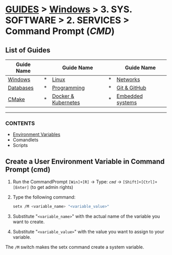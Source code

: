 # [GUIDES](../../../../../../README.md) > [Windows](../../../../Windows.md)  > 3. SYS. SOFTWARE > 2. SERVICES > __Command Prompt (*CMD*)__

<!-- ### <p align=center>[Git & GitHub][git] | [Windows][win] | [Linux][linux] | [Networks][nets] <br/> [Programming][progLang] | [Databases][db] | [Docker & Kubernetes][docker] | [Embedded systems][embSys] | [CMake][CMake] </p> -->

## __List of Guides__

| Guide Name                    |   |  Guide Name                   |   | Guide Name                    |
|-------------------------------|---|-------------------------------|---|-------------------------------|
| [Windows][navWin]             | * | [Linux][navNix]               | * | [Networks][navNet]            |
| [Databases][navDBs]           | * | [Programming][navPLn]         | * | [Git & GitHub][navGit]        |
| [CMake][navCMk]               | * | [Docker & Kubernetes][navDkr] | * | [Embedded systems][navEmS]    |

[navGit]:   ./../../../../../001_Git_and_GitHub_/Git_And_GitHub.md
[navWin]:   ./../../../../Windows.md
[navNix]:   ./../../../../../003_Linux_(Unix)_/Linux_(Unix).md
[navNet]:   ./../../../../../004_Networks_/Networks.md
[navPLn]:   ./../../../../../005_Programming_languages_/Programming.md
[navDBs]:   ./../../../../../006_Databases_/Databases.md
[navDkr]:   ./../../../../../007_Docker_and_Kubernetes_/Docker_and_Kubernates.md
[navEmS]:   ./../../../../../008_Embedded_systems_/Embedded_systems.md
[navCMk]:   ./../../../../../009_CMake_/CMake_Tutorial.md

---
<!-- ---------------------------------- * Navigation * ---------------------------------- -->

<!-- # <p align=center><b>Command Prompt (CMD) Commands</b> <i>(Chaet sheet)</i></p> -->

### CONTENTS

- [Environment Variables][EnvVari]
- Comandlets
- Scripts

## __Create a User Environment Variable in Command Prompt (cmd)__

1. Run the CommandPrompt `[Win]+[R]` -> Type: *`cmd`* -> `[Shift]+[Ctrl]+[Enter]` (to get admin rights)
2. Type the following command:

   ```bash
   setx /M <variable_name> "<variable_value>"
   ```

3. Substitute "`<variable_name>`" with the actual name of the variable you want to create.
4. Substitute "`<variable_value>`" with the value you want to assign to your variable.

The `/M` switch makes the setx command create a system variable.

[EnvVari]: ../../3_EnvironmentVariables_/read/EnvironmentVariables.md
